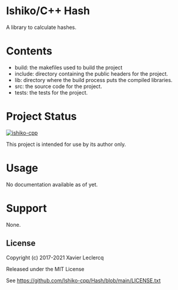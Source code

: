 # Ishiko/C++ Hash

A library to calculate hashes.

# Contents

- build: the makefiles used to build the project
- include: directory containing the public headers for the project.
- lib: directory where the build process puts the compiled libraries.
- src: the source code for the project.
- tests: the tests for the project.

# Project Status

[![ishiko-cpp](https://circleci.com/gh/ishiko-cpp/hash.svg?style=shield)](https://circleci.com/gh/ishiko-cpp/hash)

This project is intended for use by its author only.

# Usage

No documentation available as of yet.

# Support

None.

## License

Copyright (c) 2017-2021 Xavier Leclercq

Released under the MIT License

See https://github.com/Ishiko-cpp/Hash/blob/main/LICENSE.txt

